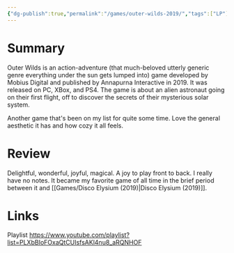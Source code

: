 ```yaml
---
{"dg-publish":true,"permalink":"/games/outer-wilds-2019/","tags":["LP"],"created":"2023-12-08","updated":"2024-07-20"}
---
```



# Summary

Outer Wilds is an action-adventure (that much-beloved utterly generic genre everything under the sun gets lumped into) game developed by Mobius Digital and published by Annapurna Interactive in 2019. It was released on PC, XBox, and PS4. The game is about an alien astronaut going on their first flight, off to discover the secrets of their mysterious solar system.

Another game that's been on my list for quite some time. Love the general aesthetic it has and how cozy it all feels.

# Review

Delightful, wonderful, joyful, magical. A joy to play front to back. I really have no notes. It became my favorite game of all time in the brief period between it and [[Games/Disco Elysium (2019)\|Disco Elysium (2019)]].

# Links

Playlist https://www.youtube.com/playlist?list=PLXbBIoFOxaQtCUIsfsAKl4nu8_aRQNHOF
